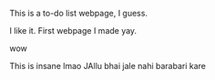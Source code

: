 This is a to-do list webpage, I guess.

I like it. First webpage I made yay.

wow

This is insane lmao JAllu bhai jale nahi barabari kare